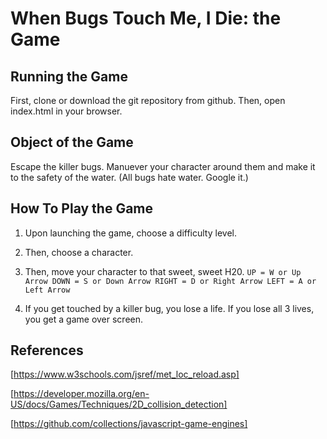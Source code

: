 # When Bugs Touch Me, I Die: the Game

## Running the Game

First, clone or download the git repository from github.
Then, open index.html in your browser.

## Object of the Game

Escape the killer bugs. Manuever your character around them and make it to the safety of the
water. (All bugs hate water. Google it.)

## How To Play the Game

1. Upon launching the game, choose a difficulty level.

2. Then, choose a character.

3. Then, move your character to that sweet, sweet H20.
`UP = W or Up Arrow
DOWN = S or Down Arrow
RIGHT = D or Right Arrow
LEFT = A or Left Arrow`

4. If you get touched by a killer bug, you lose a life. If you lose all
   3 lives, you get a game over screen.

## References

[https://www.w3schools.com/jsref/met_loc_reload.asp]

[https://developer.mozilla.org/en-US/docs/Games/Techniques/2D_collision_detection]

[https://github.com/collections/javascript-game-engines]
